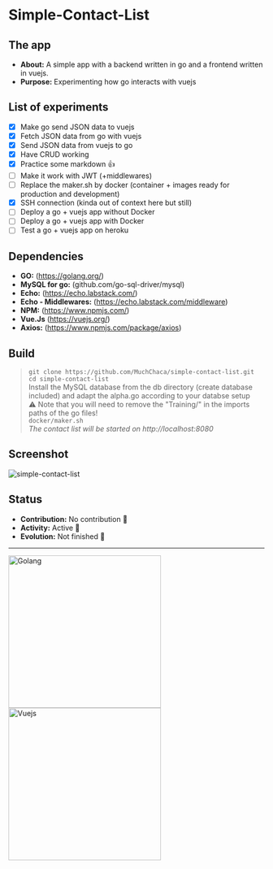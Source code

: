 # Simple-Contact-List
## The app
* **About:** A simple app with a backend written in go and a frontend written in vuejs.
* **Purpose:** Experimenting how go interacts with vuejs

## List of experiments
- [x] Make go send JSON data to vuejs
- [x] Fetch JSON data from go with vuejs
- [x] Send JSON data from vuejs to go
- [x] Have CRUD working
- [x] Practice some markdown :+1:
- [ ] Make it work with JWT (+middlewares)
- [ ] Replace the maker.sh by docker (container + images ready for production and development)
- [x] SSH connection (kinda out of context here but still)
- [ ] Deploy a go + vuejs app without Docker
- [ ] Deploy a go + vuejs app with Docker
- [ ] Test a go + vuejs app on heroku

## Dependencies
* **GO:** (https://golang.org/)
* **MySQL for go:** (github.com/go-sql-driver/mysql)
* **Echo:** (https://echo.labstack.com/)
* **Echo - Middlewares:** (https://echo.labstack.com/middleware)
* **NPM:** (https://www.npmjs.com/)
* **Vue.Js** (https://vuejs.org/)
* **Axios:** (https://www.npmjs.com/package/axios)

## Build
> ``git clone https://github.com/MuchChaca/simple-contact-list.git``  
> ``cd simple-contact-list``  
> Install the MySQL database from the db directory (create database included) and adapt the alpha.go according to your databse setup  
:warning: Note that you will need to remove the "Training/" in the imports paths of the go files!  
> ``docker/maker.sh``  
> *The contact list will be started on http://localhost:8080*  

## Screenshot
![simple-contact-list](https://image.ibb.co/cbnhNb/simple_contact_list_screen.png)  

## Status
* **Contribution:** No contribution :no_entry_sign:  
* **Activity:** Active :large_blue_circle:  
* **Evolution:** Not finished :construction:  

-----------------------------

<img src="https://upload.wikimedia.org/wikipedia/commons/4/44/Gophercolor.jpg" alt="Golang" width="300px"/><img src="https://upload.wikimedia.org/wikipedia/commons/thumb/5/53/Vue.js_Logo.svg/1000px-Vue.js_Logo.svg.png" alt="Vuejs" width="300px"/>
